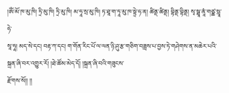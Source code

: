 ﻿  
།ཨོཾ་མོ་ཁ་མུ་ཁི། ཏྲི་མུ་ཁི། ཏྲི་མུ་ཁི། མ་ཧཱ་སྲ་མུ་ཁི། ཏ་ཐཱ་ག་ཏཱ་མུ་ཁ་སྟྲེ་ཧ་ན། ཚིནྡ་ཚིནྡ། བྷིནྡ་བྷིནྡ། སྭ་སྠཱ་ནཱཾ་གཙྪ་སླཱ་ཧེ་  
སཱ་ཧཱ། མད་སེ་དང། བརྟ་ཀ་དང། ག་གོན་རིང་པོ་ལ་ལན་ཉི་ཤུ་རྩ་གཅིག་བཟླས་པ་བྱས་ཏེ་གཤེགས་ན་མཆེར་པའི་སྐྲན་ཞི་བར་འགྱུར་རོ། །ཐེ་ཚོམ་མེད་དོ། །སྐྲན་ཞི་བའི་གཟུངས་  
རྫོགས་སོ།། །།  
